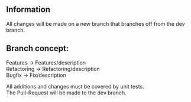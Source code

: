 ## Information
All changes will be made on a new branch that branches off from the dev branch.

## Branch concept:
Features -> Features/description <br>
Refactoring -> Refactoring/description <br>
Bugfix -> Fix/description <br>

All additions and changes must be covered by unit tests. <br>
The Pull-Request will be made to the dev branch.
